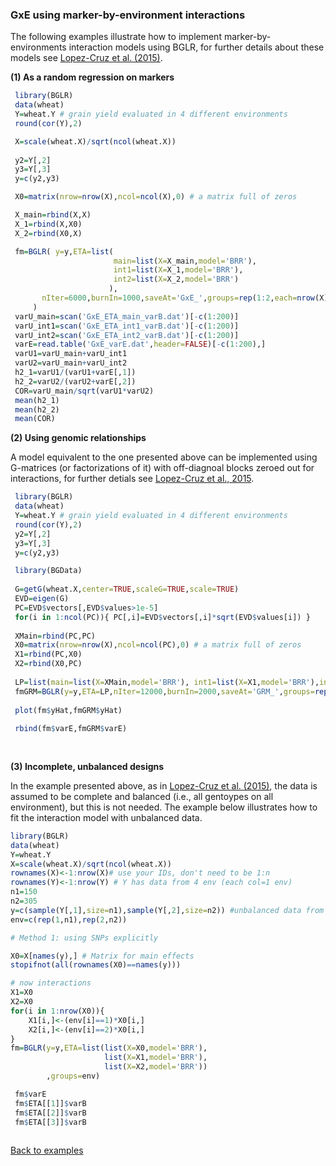 
### GxE using marker-by-environment interactions

The following examples illustrate how to implement marker-by-environments interaction models using BGLR, for further details about these models see [Lopez-Cruz et al. (2015)](http://www.g3journal.org/content/5/4/569.full?sid=81d404b6-7d0f-4ace-8556-936393eb829d).


**(1) As a random regression on markers**

``` R
 library(BGLR)
 data(wheat)
 Y=wheat.Y # grain yield evaluated in 4 different environments
 round(cor(Y),2)

 X=scale(wheat.X)/sqrt(ncol(wheat.X))
 
 y2=Y[,2]
 y3=Y[,3]
 y=c(y2,y3)

 X0=matrix(nrow=nrow(X),ncol=ncol(X),0) # a matrix full of zeros

 X_main=rbind(X,X)
 X_1=rbind(X,X0)
 X_2=rbind(X0,X)

 fm=BGLR( y=y,ETA=list(             
                       main=list(X=X_main,model='BRR'),
                       int1=list(X=X_1,model='BRR'),
                       int2=list(X=X_2,model='BRR')
                      ),
	   nIter=6000,burnIn=1000,saveAt='GxE_',groups=rep(1:2,each=nrow(X))
 	 )
 varU_main=scan('GxE_ETA_main_varB.dat')[-c(1:200)]
 varU_int1=scan('GxE_ETA_int1_varB.dat')[-c(1:200)]
 varU_int2=scan('GxE_ETA_int2_varB.dat')[-c(1:200)]
 varE=read.table('GxE_varE.dat',header=FALSE)[-c(1:200),]
 varU1=varU_main+varU_int1
 varU2=varU_main+varU_int2
 h2_1=varU1/(varU1+varE[,1])
 h2_2=varU2/(varU2+varE[,2])
 COR=varU_main/sqrt(varU1*varU2)
 mean(h2_1)
 mean(h2_2)
 mean(COR)
```



**(2) Using genomic relationships**

A model equivalent to the one presented above can be implemented using G-matrices (or factorizations of it) with off-diagnoal blocks zeroed out for interactions, for further detials see [Lopez-Cruz et al., 2015](http://www.g3journal.org/content/5/4/569.full?sid=81d404b6-7d0f-4ace-8556-936393eb829d).



```r
 library(BGLR)
 data(wheat)
 Y=wheat.Y # grain yield evaluated in 4 different environments
 round(cor(Y),2)
 y2=Y[,2]
 y3=Y[,3]
 y=c(y2,y3)

 library(BGData)
 
 G=getG(wheat.X,center=TRUE,scaleG=TRUE,scale=TRUE)
 EVD=eigen(G)
 PC=EVD$vectors[,EVD$values>1e-5]
 for(i in 1:ncol(PC)){ PC[,i]=EVD$vectors[,i]*sqrt(EVD$values[i]) }
 
 XMain=rbind(PC,PC)
 X0=matrix(nrow=nrow(X),ncol=ncol(PC),0) # a matrix full of zeros
 X1=rbind(PC,X0)
 X2=rbind(X0,PC)
 
 LP=list(main=list(X=XMain,model='BRR'), int1=list(X=X1,model='BRR'),int2=list(X=X2,model='BRR'))
 fmGRM=BGLR(y=y,ETA=LP,nIter=12000,burnIn=2000,saveAt='GRM_',groups=rep(1:2,each=nrow(X)))
 
 plot(fm$yHat,fmGRM$yHat)
 
 rbind(fm$varE,fmGRM$varE)
  
  
```


**(3) Incomplete, unbalanced designs**

In the example presented above, as in [Lopez-Cruz et al. (2015)](http://www.g3journal.org/content/5/4/569.full?sid=81d404b6-7d0f-4ace-8556-936393eb829d), the data is assumed to be complete and balanced (i.e., all gentoypes on all environment), but this is not needed. The example below illustrates how to fit the interaction model with unbalanced data.


```R
library(BGLR)
data(wheat)
Y=wheat.Y
X=scale(wheat.X)/sqrt(ncol(wheat.X))
rownames(X)<-1:nrow(X)# use your IDs, don't need to be 1:n
rownames(Y)<-1:nrow(Y) # Y has data from 4 env (each col=1 env) 
n1=150
n2=305
y=c(sample(Y[,1],size=n1),sample(Y[,2],size=n2)) #unbalanced data from 2 env
env=c(rep(1,n1),rep(2,n2))

# Method 1: using SNPs explicitly

X0=X[names(y),] # Matrix for main effects
stopifnot(all(rownames(X0)==names(y)))

# now interactions
X1=X0
X2=X0
for(i in 1:nrow(X0)){
	X1[i,]<-(env[i]==1)*X0[i,]
	X2[i,]<-(env[i]==2)*X0[i,]	
}
fm=BGLR(y=y,ETA=list(list(X=X0,model='BRR'),
                     list(X=X1,model='BRR'),
                     list(X=X2,model='BRR'))
        ,groups=env)

 fm$varE
 fm$ETA[[1]]$varB
 fm$ETA[[2]]$varB
 fm$ETA[[3]]$varB
 
```

[Back to examples](https://github.com/gdlc/BGLR-R/blob/master/README.md)
